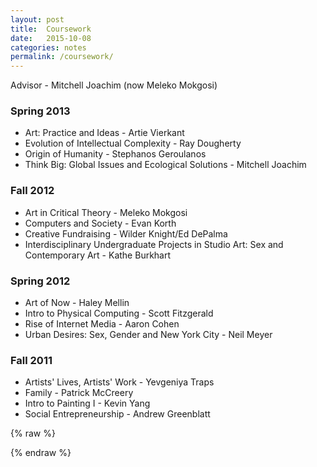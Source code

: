 ```yaml
---
layout: post
title:  Coursework
date:   2015-10-08
categories: notes
permalink: /coursework/
---
```


Advisor - Mitchell Joachim (now Meleko Mokgosi)

### Spring 2013

- Art: Practice and Ideas - Artie Vierkant
- Evolution of Intellectual Complexity - Ray Dougherty
- Origin of Humanity - Stephanos Geroulanos
- Think Big: Global Issues and Ecological Solutions - Mitchell Joachim

### Fall 2012

- Art in Critical Theory - Meleko Mokgosi
- Computers and Society - Evan Korth
- Creative Fundraising - Wilder Knight/Ed DePalma
- Interdisciplinary Undergraduate Projects in Studio Art: Sex and Contemporary Art - Kathe Burkhart

### Spring 2012

- Art of Now - Haley Mellin
- Intro to Physical Computing - Scott Fitzgerald
- Rise of Internet Media - Aaron Cohen
- Urban Desires: Sex, Gender and New York City - Neil Meyer

### Fall 2011
- Artists' Lives, Artists' Work - Yevgeniya Traps
- Family - Patrick McCreery
- Intro to Painting I - Kevin Yang
- Social Entrepreneurship - Andrew Greenblatt

{% raw %}
<script>
var coursework = {
	"data": {
		"allSemesters": ["spring13", "fall12", "spring12", "fall11"],
		"allRankings": [
			{
				"rankGrade": "A",
				"rankDescription": "excellent"
			},
			{
				"rankGrade": "B",
				"rankDescription": "satisfactory"
			},
			{
				"rankGrade": "C",
				"rankDescription": "I was not ready"
			},
			{
				"rankGrade": "D",
				"rankDescription": "not for me"
			}
		],
		"spring13": {
			"courses": [
				{
					"title": "Art in Critical Theory",
					"objective": {
						"professor": "Meleko Mokgosi",
						"tags": ["art", "theory", "political economy", "psychoanalysis"]
					},
					"subjective": {
						
					}
				}
			]
		},
		"fall12": {

		},
		"spring12": {

		},
		"fall11": {

		}
	},
	"init": function() {
		console.log(coursework);
		console.log("think you're happy now!")
	}
}


$(document).ready( function() {
	coursework.init();
});

</script>

{% endraw %}